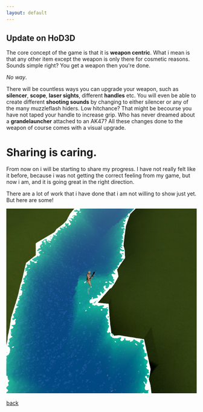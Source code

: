 ```yaml
---
layout: default
---
```


## Update on HoD3D

The core concept of the game is that it is **weapon centric**. What i mean is that any other item except the weapon is only there for cosmetic reasons.
Sounds simple right? You get a weapon then you're done.

_No way_. 

There will be countless ways you can upgrade your weapon, such as **silencer**, **scope**, **laser sights**, different **handles** etc. You will even be able to create different **shooting sounds** by changing to either silencer or any of the many muzzleflash hiders. Low hitchance? That might be becourse you have not taped your handle to increase grip.
Who has never dreamed about a **grandelauncher** attached to an AK47? All these changes done to the weapon of course comes with a visual upgrade.

# Sharing is caring.

From now on i will be starting to share my progress. I have not really felt like it before, because i was not getting the correct feeling from my game, but now i am, and it is going great in the right direction.

There are a lot of work that i have done that i am not willing to show just yet. But here are some!

![Water](https://github.com/CryptoJanne/cryptojanne.github.io/blob/master/assets/images/water.png?raw=true)

[back](./)